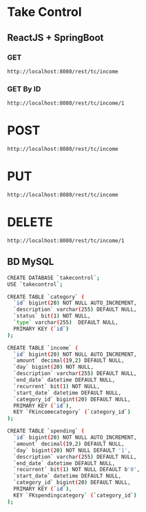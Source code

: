 # Take Control

## ReactJS + SpringBoot

### GET
	http://localhost:8080/rest/tc/income

### GET By ID
	http://localhost:8080/rest/tc/income/1

# POST
	http://localhost:8080/rest/tc/income

# PUT
	http://localhost:8080/rest/tc/income

# DELETE
	http://localhost:8080/rest/tc/income/1



## BD MySQL
``` bash
CREATE DATABASE `takecontrol`;
USE `takecontrol`;
```

``` bash
CREATE TABLE `category` (
  `id` bigint(20) NOT NULL AUTO_INCREMENT,
  `description` varchar(255) DEFAULT NULL,
  `status` bit(1) NOT NULL,
  `type` varchar(255)  DEFAULT NULL,
  PRIMARY KEY (`id`)
);
```

``` bash
CREATE TABLE `income` (
  `id` bigint(20) NOT NULL AUTO_INCREMENT,
  `amount` decimal(19,2) DEFAULT NULL,
  `day` bigint(20) NOT NULL,
  `description` varchar(255) DEFAULT NULL,
  `end_date` datetime DEFAULT NULL,
  `recurrent` bit(1) NOT NULL,
  `start_date` datetime DEFAULT NULL,
  `category_id` bigint(20) DEFAULT NULL,
  PRIMARY KEY (`id`),
  KEY `FKincomecategory` (`category_id`)
);
```

``` bash
CREATE TABLE `spending` (
  `id` bigint(20) NOT NULL AUTO_INCREMENT,
  `amount` decimal(19,2) DEFAULT NULL,
  `day` bigint(20) NOT NULL DEFAULT '1',
  `description` varchar(255) DEFAULT NULL,
  `end_date` datetime DEFAULT NULL,
  `recurrent` bit(1) NOT NULL DEFAULT b'0',
  `start_date` datetime DEFAULT NULL,
  `category_id` bigint(20) DEFAULT NULL,
  PRIMARY KEY (`id`),
  KEY `FKspendingcategory` (`category_id`)
);
```